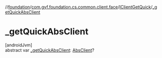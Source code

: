 //[foundation](../../../index.md)/[com.gyf.foundation.cs.common.client.face](../index.md)/[IClientGetQuick](index.md)/[_getQuickAbsClient](_get-quick-abs-client.md)

# _getQuickAbsClient

[androidJvm]\
abstract var [_getQuickAbsClient](_get-quick-abs-client.md): [AbsClient](../../com.gyf.foundation.cs.common.client/-abs-client/index.md)?
